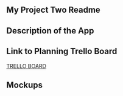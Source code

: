 ## My Project Two Readme

## Description of the App

## Link to Planning Trello Board
[TRELLO BOARD]()

## Mockups
![]()